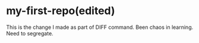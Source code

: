 # my-first-repo(edited)

This is the change I made as part of DIFF command.
Been chaos in learning.
Need to segregate.
